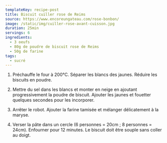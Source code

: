 ```yaml
---
templateKey: recipe-post
title: Biscuit cuiller rose de Reims
source: https://www.encoreungateau.com/rose-bonbon/
image: /static/img/cuiller-rose-avant-cuisson.jpg
duration: 25min
servings: 6
ingredients:
  - 3 oeufs
  - 80g de poudre de biscuit rose de Reims
  - 50g de farine
tags:
  - sucré
---
```

1. Préchauffe le four à 200°C. Séparer les blancs des jaunes. Réduire les biscuits en poudre.

2. Mettre du sel dans les blancs et monter en neige en ajoutant progressivement la poudre de biscuit. Ajouter les jaunes et fouetter quelques secondes pour les incorporer.

3. Arrêter le robot. Ajouter la farine tamisée et mélanger délicatement à la maryse.

4. Verser la pâte dans un cercle (6 personnes = 20cm ; 8 personnes = 24cm). Enfourner pour 12 minutes. Le biscuit doit être souple sans coller au doigt.